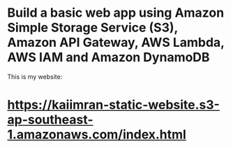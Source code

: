 # Build a basic web app using Amazon Simple Storage Service (S3), Amazon API Gateway, AWS Lambda, AWS IAM and Amazon DynamoDB

This is my website:
# https://kaiimran-static-website.s3-ap-southeast-1.amazonaws.com/index.html
